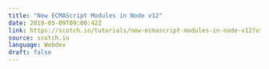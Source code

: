 ```yaml
---
title: "New ECMAScript Modules in Node v12"
date: 2019-05-09T09:00:42Z
link: https://scotch.io/tutorials/new-ecmascript-modules-in-node-v12?utm_medium=RSS&utm_source=news.12bit.vn
source: scotch.io
language: Webdev
draft: false
---
```

